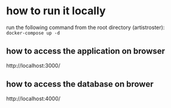 # how to run it locally
run the following command from the root directory (artistroster):  
`docker-compose up -d`

## how to access the application on browser

http://localhost:3000/


## how to access the database on brower

http://localhost:4000/
